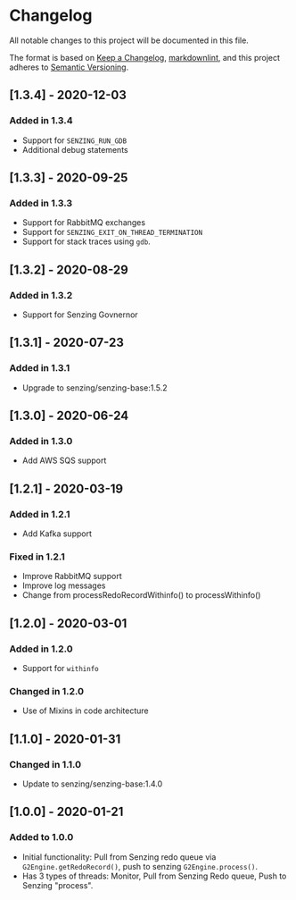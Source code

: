 # Changelog

All notable changes to this project will be documented in this file.

The format is based on [Keep a Changelog](https://keepachangelog.com/en/1.0.0/),
[markdownlint](https://dlaa.me/markdownlint/),
and this project adheres to [Semantic Versioning](https://semver.org/spec/v2.0.0.html).

## [1.3.4] - 2020-12-03

### Added in 1.3.4

- Support for `SENZING_RUN_GDB`
- Additional debug statements

## [1.3.3] - 2020-09-25

### Added in 1.3.3

- Support for RabbitMQ exchanges
- Support for `SENZING_EXIT_ON_THREAD_TERMINATION`
- Support for stack traces using `gdb`.

## [1.3.2] - 2020-08-29

### Added in 1.3.2

- Support for Senzing Govnernor

## [1.3.1] - 2020-07-23

### Added in 1.3.1

- Upgrade to senzing/senzing-base:1.5.2

## [1.3.0] - 2020-06-24

### Added in 1.3.0

- Add AWS SQS support

## [1.2.1] - 2020-03-19

### Added in 1.2.1

- Add Kafka support

### Fixed in 1.2.1

- Improve RabbitMQ support
- Improve log messages
- Change from processRedoRecordWithinfo() to processWithinfo()

## [1.2.0] - 2020-03-01

### Added in 1.2.0

- Support for `withinfo`

### Changed in 1.2.0

- Use of Mixins in code architecture

## [1.1.0] - 2020-01-31

### Changed in 1.1.0

- Update to senzing/senzing-base:1.4.0

## [1.0.0] - 2020-01-21

### Added to 1.0.0

- Initial functionality:  Pull from Senzing redo queue via `G2Engine.getRedoRecord()`, push to senzing `G2Engine.process()`.
- Has 3 types of threads:  Monitor, Pull from Senzing Redo queue, Push to Senzing "process".
